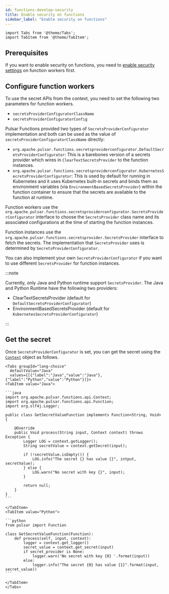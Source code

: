 ```yaml
---
id: functions-develop-security
title: Enable security on functions
sidebar_label: "Enable security on functions"
---
```


````mdx-code-block
import Tabs from '@theme/Tabs';
import TabItem from '@theme/TabItem';
````

## Prerequisites

If you want to enable security on functions, you need to [enable security settings](functions-worker.md#enable-security-settings) on function workers first.


## Configure function workers

To use the secret APIs from the context, you need to set the following two parameters for function workers.
* `secretsProviderConfiguratorClassName`
* `secretsProviderConfiguratorConfig`

Pulsar Functions provided two types of `SecretsProviderConfigurator` implementation and both can be used as the value of `secretsProviderConfiguratorClassName` directly:
* `org.apache.pulsar.functions.secretsproviderconfigurator.DefaultSecretsProviderConfigurator`: This is a barebones version of a secrets provider which wires in `ClearTextSecretsProvider` to the function instances.
* `org.apache.pulsar.functions.secretsproviderconfigurator.KubernetesSecretsProviderConfigurator`: This is used by default for running in Kubernetes and it uses Kubernetes built-in secrets and binds them as environment variables (via `EnvironmentBasedSecretsProvider`) within the function container to ensure that the secrets are available to the function at runtime. 

Function workers use the `org.apache.pulsar.functions.secretsproviderconfigurator.SecretsProviderConfigurator` interface to choose the `SecretsProvider` class name and its associated configurations at the time of starting the function instances.

Function instances use the `org.apache.pulsar.functions.secretsprovider.SecretsProvider` interface to fetch the secrets. The implementation that `SecretsProvider` uses is determined by `SecretsProviderConfigurator`.

You can also implement your own `SecretsProviderConfigurator` if you want to use different `SecretsProvider` for function instances.

:::note

Currently, only Java and Python runtime support `SecretsProvider`. The Java and Python Runtime have the following two providers:
- ClearTextSecretsProvider (default for `DefaultSecretsProviderConfigurator`)
- EnvironmentBasedSecretsProvider (default for `KubernetesSecretsProviderConfigurator`)

:::

## Get the secret

Once `SecretsProviderConfigurator` is set, you can get the secret using the [`Context`](functions-concepts.md#context) object as follows.

````mdx-code-block
<Tabs groupId="lang-choice"
  defaultValue="Java"
  values={[{"label":"Java","value":"Java"},{"label":"Python","value":"Python"}]}>
<TabItem value="Java">

```java
import org.apache.pulsar.functions.api.Context;
import org.apache.pulsar.functions.api.Function;
import org.slf4j.Logger;

public class GetSecretValueFunction implements Function<String, Void> {

    @Override
    public Void process(String input, Context context) throws Exception {
        Logger LOG = context.getLogger();
        String secretValue = context.getSecret(input);

        if (!secretValue.isEmpty()) {
            LOG.info("The secret {} has value {}", intput, secretValue);
        } else {
            LOG.warn("No secret with key {}", input);
        }

        return null;
    }
}
```

</TabItem>
<TabItem value="Python">

```python
from pulsar import Function

class GetSecretValueFunction(Function):
    def process(self, input, context):
        logger = context.get_logger()
        secret_value = context.get_secret(input)
        if secret_provider is None:
            logger.warn('No secret with key {0} '.format(input))
        else:
            logger.info("The secret {0} has value {1}".format(input, secret_value))
```

</TabItem>
</Tabs>
````
